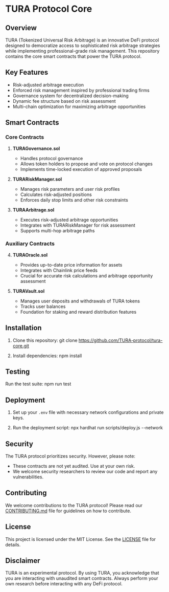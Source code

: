 # TURA Protocol Core

## Overview

TURA (Tokenized Universal Risk Arbitrage) is an innovative DeFi protocol designed to democratize access to sophisticated risk arbitrage strategies while implementing professional-grade risk management. This repository contains the core smart contracts that power the TURA protocol.

## Key Features

- Risk-adjusted arbitrage execution
- Enforced risk management inspired by professional trading firms
- Governance system for decentralized decision-making
- Dynamic fee structure based on risk assessment
- Multi-chain optimization for maximizing arbitrage opportunities

## Smart Contracts

### Core Contracts

1. **TURAGovernance.sol**
   - Handles protocol governance
   - Allows token holders to propose and vote on protocol changes
   - Implements time-locked execution of approved proposals

2. **TURARiskManager.sol**
   - Manages risk parameters and user risk profiles
   - Calculates risk-adjusted positions
   - Enforces daily stop limits and other risk constraints

3. **TURAArbitrage.sol**
   - Executes risk-adjusted arbitrage opportunities
   - Integrates with TURARiskManager for risk assessment
   - Supports multi-hop arbitrage paths

### Auxiliary Contracts

4. **TURAOracle.sol**
   - Provides up-to-date price information for assets
   - Integrates with Chainlink price feeds
   - Crucial for accurate risk calculations and arbitrage opportunity assessment

5. **TURAVault.sol**
   - Manages user deposits and withdrawals of TURA tokens
   - Tracks user balances
   - Foundation for staking and reward distribution features

## Installation

1. Clone this repository:
git clone https://github.com/TURA-protocol/tura-core.git

2. Install dependencies:
npm install

## Testing

Run the test suite:
npm run test

## Deployment

1. Set up your `.env` file with necessary network configurations and private keys.

2. Run the deployment script:
npx hardhat run scripts/deploy.js --network <your-network>

## Security

The TURA protocol prioritizes security. However, please note:

- These contracts are not yet audited. Use at your own risk.
- We welcome security researchers to review our code and report any vulnerabilities.

## Contributing

We welcome contributions to the TURA protocol! Please read our [CONTRIBUTING.md](CONTRIBUTING.md) file for guidelines on how to contribute.

## License

This project is licensed under the MIT License. See the [LICENSE](LICENSE) file for details.

## Disclaimer

TURA is an experimental protocol. By using TURA, you acknowledge that you are interacting with unaudited smart contracts. Always perform your own research before interacting with any DeFi protocol.
